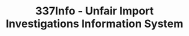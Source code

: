 ---
bigquery: https://console.cloud.google.com/bigquery?p=patents-public-data&d=usitc_investigations&page=dataset&project=sheets-management-319211
citation: US International Trade Commission 337Info Unfair Import Investigations Information
  System
contributors: US International Trade Comission
cost: None
description: US International Trade Commission 337Info Unfair Import Investigations
  Information System contains data on investigations done under Section 337. Section
  337 declares the infringement of certain statutory intellectual property rights
  and other forms of unfair competition in import trade to be unlawful practices.
  Most Section 337 investigations involve allegations of patent or registered trademark
  infringement.
documentation: FAQ and tutorial available on the site
last_edit: Mon, 19 Jun 2023 16:35:39 GMT
location: https://pubapps2.usitc.gov/337external/
maintained_by: US International Trade Comission
open_access: 'FALSE'
schema_fields:
- teoProceedingInvolved
- lastUpdated
- finalIdOnViolationDue
- gcAttorney
- aljAssigned
- patentNumber
- teoIdIssueDate
- scheduledStartDateEvidHear
- issueDateOtherNonFinal
- docketNo
- patentNumbers
- internalRemand
- finalDetNoViolation
- id
- copyrightNumbers
- finalDetViolation
- dateComplaintFiled
- teoIdDueDate
- currentStatus
- currentActiveALJ
- invUnfairAct
- endDateMarkmanHearing
- scheduledEndDateEvidHear
- trademarkNumbers
- respondent
- actualStartDateEvidHear
- htsNumbers
- investigationType
- investigationTermDate
- dateCreated
- actualEndDateEvidHear
- investigationNo
- ouiiAttorney
- cafcAppeals
- finalIdOnViolationIssue
- startDateMarkmanHearing
- markmanHearing
- ouiiParticipation
- title
- dateOfPublicationFrNotice
- publication_number
- teoReliefGranted
- complainant
- targetDate
shortname: unfair_import_investigations
tags:
- import
- legal
- trade
timeframe: 2008-2021 (prior to 2008 downloadable as a JSON file)
title: 337Info - Unfair Import Investigations Information System
uuid: 2721f5ec-e599-4890-9265-9706719fc71e
versioning: 'FALSE'
---